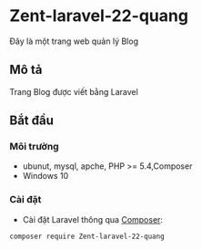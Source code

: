 # Zent-laravel-22-quang
Đây là một trang web quản lý Blog
## Mô tả
Trang Blog được viết bằng Laravel
## Bắt đầu
### Môi trường
- ubunut, mysql, apche, PHP >= 5.4,Composer
- Windows 10
### Cài đặt
- Cài đặt Laravel thông qua [Composer](https://getcomposer.org):
```bash
composer require Zent-laravel-22-quang
```
